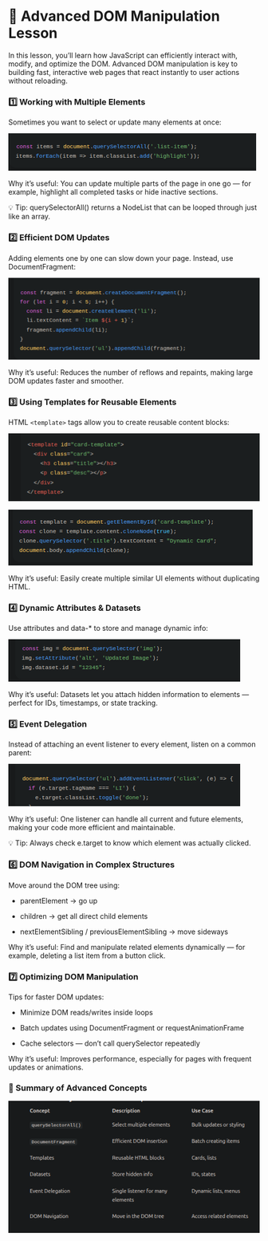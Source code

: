 # 🌳 Advanced DOM Manipulation Lesson

In this lesson, you’ll learn how JavaScript can efficiently interact with, modify, and optimize the DOM.
Advanced DOM manipulation is key to building fast, interactive web pages that react instantly to user actions without reloading.

### 1️⃣ Working with Multiple Elements

Sometimes you want to select or update many elements at once:

![Select Multiple Elements](/assets/selecting-multiple-elements.png)

Why it’s useful:
You can update multiple parts of the page in one go — for example, highlight all completed tasks or hide inactive sections.


💡 Tip: querySelectorAll() returns a NodeList that can be looped through just like an array.

### 2️⃣ Efficient DOM Updates

Adding elements one by one can slow down your page. Instead, use DocumentFragment:

![DOm Update](/assets/efficient-dom-update.png)


Why it’s useful:
Reduces the number of reflows and repaints, making large DOM updates faster and smoother.

### 3️⃣ Using Templates for Reusable Elements

HTML `<template>` tags allow you to create reusable content blocks:

![Reusable Elements HTML](/assets/reusing-template-html.png)


![Reusable Elements JS](/assets/reusing-template-js.png)


Why it’s useful:
Easily create multiple similar UI elements without duplicating HTML.

### 4️⃣ Dynamic Attributes & Datasets

Use attributes and data-* to store and manage dynamic info:

![Dynamic Attribute](/assets/dynamic-attr.png)


Why it’s useful:
Datasets let you attach hidden information to elements — perfect for IDs, timestamps, or state tracking.


### 5️⃣ Event Delegation

Instead of attaching an event listener to every element, listen on a common parent:

![Event Delegation](/assets/event-delegation.png)


Why it’s useful:
One listener can handle all current and future elements, making your code more efficient and maintainable.


💡 Tip: Always check e.target to know which element was actually clicked.

### 6️⃣ DOM Navigation in Complex Structures

Move around the DOM tree using:

- parentElement → go up

- children → get all direct child elements

- nextElementSibling / previousElementSibling → move sideways

Why it’s useful:
Find and manipulate related elements dynamically — for example, deleting a list item from a button click.

### 7️⃣ Optimizing DOM Manipulation

Tips for faster DOM updates:

- Minimize DOM reads/writes inside loops

- Batch updates using DocumentFragment or requestAnimationFrame

- Cache selectors — don’t call querySelector repeatedly

Why it’s useful:
Improves performance, especially for pages with frequent updates or animations.


### 🧠 Summary of Advanced Concepts

![Summary](/assets/summary.png)